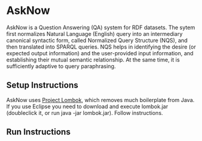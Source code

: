 # AskNow

AskNow is a Question Answering (QA) system for RDF datasets. 
The sytem first normalizes Natural Language (English) query into an intermediary canonical syntactic form, called Normalized Query Structure (NQS), and then translated into SPARQL queries. 
NQS helps in identifying the desire (or expected output information) and the user-provided input information, and establishing their mutual semantic relationship. 
At the same time, it is sufficiently adaptive to query paraphrasing.

## Setup Instructions
AskNow uses [Project Lombok](http://projectlombok.org/), which removes much boilerplate from Java. If you use Eclipse you need to download and execute lombok.jar (doubleclick it, or run java -jar lombok.jar). Follow instructions.

## Run Instructions
